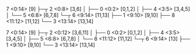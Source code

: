 7 <0:14> [9]
├─┬ 2 <0:8> [3,6]
│ ├── 0 <0:2> [0,1,2]
│ ├── 4 <3:5> [3,4,5]
│ └── 5 <6:8> [6,7,8]
└─┬ 6 <9:14> [11,13]
  ├── 1 <9:10> [9,10]
  ├── 8 <11:12> [11,12]
  └── 3 <13:14> [13,14]

7 <0:14> [9]
├─┬ 2 <0:12> [3,6,11]
│ ├── 0 <0:2> [0,1,2]
│ ├── 4 <3:5> [3,4,5]
│ ├── 5 <6:8> [6,7,8]
│ └── 8 <11:12> [11,12]
└─┬ 6 <9:14> [13]
  ├── 1 <9:10> [9,10]
  └── 3 <13:14> [13,14]
